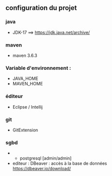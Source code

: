 ## configuration du projet

### java
- JDK-17
  ==> https://jdk.java.net/archive/

### maven
- maven 3.6.3


### Variable d'environnement :
- JAVA_HOME
- MAVEN_HOME

### éditeur
- Eclipse / Intellij

### git
- GitExtension

### sgbd
* - postgresql [admin/admin]
* editeur :
  DBeaver : accès à la base de données
  https://dbeaver.io/download/